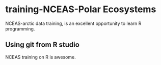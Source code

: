 # training-NCEAS-Polar Ecosystems
NCEAS-arctic data training, is an excellent opportunity to learn R programming.

## Using git from R studio

NCEAS training on R is awesome.
